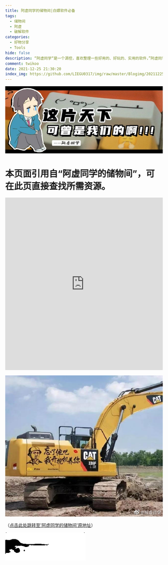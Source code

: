 ```yaml
---
title: 阿虚同学的储物间|白嫖软件必备
tags:
  - 储物间
  - 阿虚
  - 破解软件
categories:
  - 好物分享
  - Tools
hide: false
description: “阿虚同学“是一个源控，喜欢整理一些好用的、好玩的、实用的软件，”阿虚同学的储物间“包含了影视、漫画、电子书、音乐、软件下载以及非常全的网站导航。
comment: twikoo
date: 2021-12-25 21:30:20
index_img: https://github.com/LIEGU0317/img/raw/master/Blogimg/202112252145827.jpeg
---
```


![](https://github.com/LIEGU0317/img/raw/master/Blogimg/202112252135104.png)

# 本页面引用自“阿虚同学的储物间”，可在此页直接查找所需资源。



<iframe  
height=550
width=100% 
src="https://axutongxue.com/"  
frameborder=0  
allowfullscreen>
</iframe>

![互联网宝藏挖掘机](https://github.com/LIEGU0317/img/raw/master/Blogimg/202112252145827.jpeg)

（[点击此处跳转至'阿虚同学的储物间'原地址](https://axutongxue.com/)）



![](https://github.com/LIEGU0317/img/raw/master/Blogimg/202112252215128.gif)
